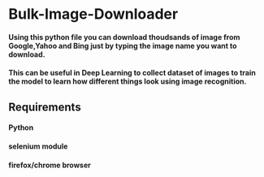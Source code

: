 # Bulk-Image-Downloader

#### Using this python file you can download thoudsands of image from Google,Yahoo and Bing just by typing the image name you want to download.
#### This can be useful in Deep Learning to collect dataset of images to train the model to learn how different things look using image recognition.

## Requirements
#### Python
#### selenium module 
#### firefox/chrome browser
